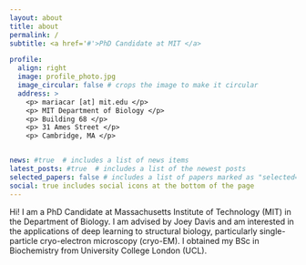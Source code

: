 ```yaml
---
layout: about
title: about
permalink: /
subtitle: <a href='#'>PhD Candidate at MIT </a>

profile:
  align: right
  image: profile_photo.jpg
  image_circular: false # crops the image to make it circular
  address: >
    <p> mariacar [at] mit.edu </p>
    <p> MIT Department of Biology </p>
    <p> Building 68 </p>
    <p> 31 Ames Street </p>
    <p> Cambridge, MA </p>


news: #true  # includes a list of news items
latest_posts: #true  # includes a list of the newest posts
selected_papers: false # includes a list of papers marked as "selected={true}"
social: true includes social icons at the bottom of the page
---
```


Hi! I am a PhD Candidate at Massachusetts Institute of Technology (MIT) in the Department of Biology. I am advised by Joey Davis and am interested in the applications of deep learning to structural biology, particularly single-particle cryo-electron microscopy (cryo-EM). I obtained my BSc in Biochemistry from University College London (UCL).  

